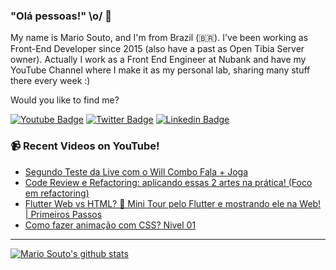 ### "Olá pessoas!" \o/ 👋

My name is Mario Souto, and I'm from Brazil (🇧🇷). I've been working as Front-End Developer since 2015 (also have a past as Open Tibia Server owner). Actually I work as a Front End Engineer at Nubank and have my YouTube Channel where I make it as my personal lab, sharing many stuff there every week :)

Would you like to find me?

[![Youtube Badge](https://img.shields.io/badge/-Youtube-FF0000?style=flat-square&labelColor=FF0000&logo=youtube&logoColor=white&link=https://youtube.com/c/DevSoutinho)](https://youtube.com/c/DevSoutinho)
[![Twitter Badge](https://img.shields.io/badge/-Twitter-1ca0f1?style=flat-square&labelColor=1ca0f1&logo=twitter&logoColor=white&link=https://twitter.com/omariosouto)](https://twitter.com/omariosouto)
[![Linkedin Badge](https://img.shields.io/badge/-LinkedIn-blue?style=flat-square&logo=Linkedin&logoColor=white&link=https://www.linkedin.com/in/omariosouto)](https://www.linkedin.com/in/omariosouto)

### 📹 Recent Videos on YouTube!

<!-- YOUTUBE:START -->
- [Segundo Teste da Live com o Will Combo Fala + Joga](https://www.youtube.com/watch?v=L5q6slvCzm4)
- [Code Review e Refactoring: aplicando essas 2 artes na prática! &lpar;Foco em refactoring&rpar;](https://www.youtube.com/watch?v=E_kRRyW2N9g)
- [Flutter Web vs HTML? 🥶 Mini Tour pelo Flutter e mostrando ele na Web! | Primeiros Passos](https://www.youtube.com/watch?v=2J_HHNqegVM)
- [Como fazer animação com CSS? Nivel 01](https://www.youtube.com/watch?v=KAfIbBsLyYo)
<!-- YOUTUBE:END -->

____


[![Mario Souto's github stats](https://github-readme-stats.vercel.app/api?username=omariosouto&theme=dark&show_icons=true&count_private=true)](https://github.com/omariosouto)
